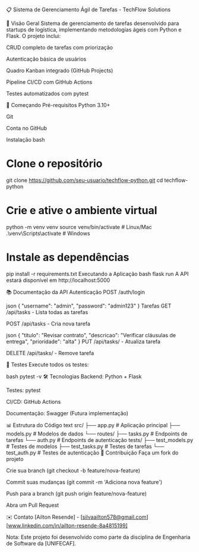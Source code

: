 📋 Sistema de Gerenciamento Ágil de Tarefas - TechFlow Solutions

📌 Visão Geral
Sistema de gerenciamento de tarefas desenvolvido para startups de logística, implementando metodologias ágeis com Python e Flask. O projeto inclui:

CRUD completo de tarefas com priorização

Autenticação básica de usuários

Quadro Kanban integrado (GitHub Projects)

Pipeline CI/CD com GitHub Actions

Testes automatizados com pytest

🚀 Começando
Pré-requisitos
Python 3.10+

Git

Conta no GitHub

Instalação
bash
# Clone o repositório
git clone https://github.com/seu-usuario/techflow-python.git
cd techflow-python

# Crie e ative o ambiente virtual
python -m venv venv
source venv/bin/activate  # Linux/Mac
.\venv\Scripts\activate   # Windows

# Instale as dependências
pip install -r requirements.txt
Executando a Aplicação
bash
flask run
A API estará disponível em http://localhost:5000

📚 Documentação da API
Autenticação
POST /auth/login

json
{
  "username": "admin",
  "password": "admin123"
}
Tarefas
GET /api/tasks - Lista todas as tarefas

POST /api/tasks - Cria nova tarefa

json
{
  "titulo": "Revisar contrato",
  "descricao": "Verificar cláusulas de entrega",
  "prioridade": "alta"
}
PUT /api/tasks/<id> - Atualiza tarefa

DELETE /api/tasks/<id> - Remove tarefa

🧪 Testes
Execute todos os testes:

bash
pytest -v
🛠️ Tecnologias
Backend: Python + Flask

Testes: pytest

CI/CD: GitHub Actions

Documentação: Swagger (Futura implementação)

📊 Estrutura do Código
text
src/
├── app.py                # Aplicação principal
├── models.py             # Modelos de dados
└── routes/
    ├── tasks.py          # Endpoints de tarefas
    └── auth.py           # Endpoints de autenticação
tests/
├── test_models.py        # Testes de modelos
├── test_tasks.py         # Testes de tarefas
└── test_auth.py          # Testes de autenticação
🤝 Contribuição
Faça um fork do projeto

Crie sua branch (git checkout -b feature/nova-feature)

Commit suas mudanças (git commit -m 'Adiciona nova feature')

Push para a branch (git push origin feature/nova-feature)

Abra um Pull Request


✉️ Contato
[Ailton Resende] - [silvaailton578@gmail.com]
[www.linkedin.com/in/ailton-resende-8a4815199]

Nota: Este projeto foi desenvolvido como parte da disciplina de Engenharia de Software da [UNIFECAF].


